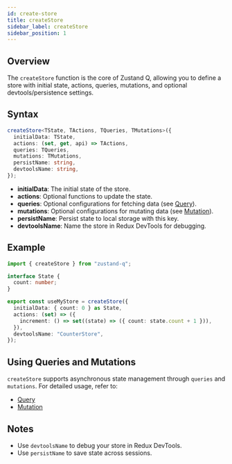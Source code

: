 ```yaml
---
id: create-store
title: createStore
sidebar_label: createStore
sidebar_position: 1
---
```


## Overview

The `createStore` function is the core of Zustand Q, allowing you to define a store with initial state, actions, queries, mutations, and optional devtools/persistence settings.

## Syntax

```typescript
createStore<TState, TActions, TQueries, TMutations>({
  initialData: TState,
  actions: (set, get, api) => TActions,
  queries: TQueries,
  mutations: TMutations,
  persistName: string,
  devtoolsName: string,
});
```

- **initialData**: The initial state of the store.
- **actions**: Optional functions to update the state.
- **queries**: Optional configurations for fetching data (see [Query](./query)).
- **mutations**: Optional configurations for mutating data (see [Mutation](./mutation)).
- **persistName**: Persist state to local storage with this key.
- **devtoolsName**: Name the store in Redux DevTools for debugging.

## Example

```typescript
import { createStore } from "zustand-q";

interface State {
  count: number;
}

export const useMyStore = createStore({
  initialData: { count: 0 } as State,
  actions: (set) => ({
    increment: () => set((state) => ({ count: state.count + 1 })),
  }),
  devtoolsName: "CounterStore",
});
```

## Using Queries and Mutations

`createStore` supports asynchronous state management through `queries` and `mutations`. For detailed usage, refer to:

- [Query](./query)
- [Mutation](./mutation)

## Notes

- Use `devtoolsName` to debug your store in Redux DevTools.
- Use `persistName` to save state across sessions.
